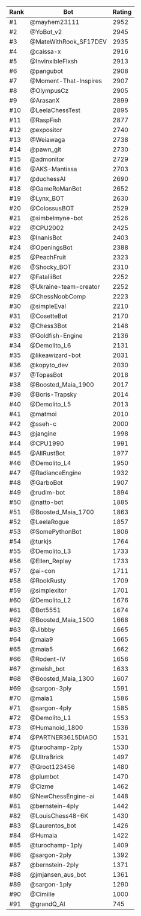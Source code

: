 Rank|Bot|Rating
---|---|---
#1|@mayhem23111|2952
#2|@YoBot_v2|2945
#3|@MateWithRook_SF17DEV|2935
#4|@caissa-x|2916
#5|@InvinxibleFlxsh|2913
#6|@pangubot|2908
#7|@Moment-That-Inspires|2907
#8|@OlympusCz|2905
#9|@ArasanX|2899
#10|@LeelaChessTest|2895
#11|@RaspFish|2877
#12|@expositor|2740
#13|@Weiawaga|2738
#14|@pawn_git|2730
#15|@admonitor|2729
#16|@AKS-Mantissa|2703
#17|@duchessAI|2690
#18|@GameRoManBot|2652
#19|@Lynx_BOT|2630
#20|@ColossusBOT|2529
#21|@simbelmyne-bot|2526
#22|@CPU2002|2425
#23|@InanisBot|2403
#24|@OpeningsBot|2388
#25|@PeachFruit|2323
#26|@Shocky_BOT|2310
#27|@FataliiBot|2252
#28|@Ukraine-team-creator|2252
#29|@ChessNoobComp|2223
#30|@simpleEval|2210
#31|@CosetteBot|2170
#32|@Chess3Bot|2148
#33|@Goldfish-Engine|2136
#34|@Demolito_L6|2131
#35|@likeawizard-bot|2031
#36|@kopyto_dev|2030
#37|@TopasBot|2018
#38|@Boosted_Maia_1900|2017
#39|@Boris-Trapsky|2014
#40|@Demolito_L5|2013
#41|@matmoi|2010
#42|@sseh-c|2000
#43|@jangine|1998
#44|@CPU1990|1991
#45|@AllRustBot|1977
#46|@Demolito_L4|1950
#47|@RadianceEngine|1932
#48|@GarboBot|1907
#49|@rudim-bot|1894
#50|@natto-bot|1885
#51|@Boosted_Maia_1700|1863
#52|@LeelaRogue|1857
#53|@SomePythonBot|1806
#54|@turkjs|1764
#55|@Demolito_L3|1733
#56|@Ellen_Replay|1733
#57|@ai-con|1711
#58|@RookRusty|1709
#59|@simplexitor|1701
#60|@Demolito_L2|1676
#61|@Bot5551|1674
#62|@Boosted_Maia_1500|1668
#63|@Jibbby|1665
#64|@maia9|1665
#65|@maia5|1662
#66|@Rodent-IV|1656
#67|@melsh_bot|1633
#68|@Boosted_Maia_1300|1607
#69|@sargon-3ply|1591
#70|@maia1|1586
#71|@sargon-4ply|1585
#72|@Demolito_L1|1553
#73|@Humanoid_1800|1536
#74|@PARTNER3615DIAGO|1531
#75|@turochamp-2ply|1530
#76|@UltraBrick|1497
#77|@Groot123456|1480
#78|@plumbot|1470
#79|@Cizme|1462
#80|@NewChessEngine-ai|1448
#81|@bernstein-4ply|1442
#82|@LouisChess48-6K|1430
#83|@Laurentos_bot|1426
#84|@Humaia|1422
#85|@turochamp-1ply|1409
#86|@sargon-2ply|1392
#87|@bernstein-2ply|1371
#88|@jmjansen_aus_bot|1361
#89|@sargon-1ply|1290
#90|@Cimille|1000
#91|@grandQ_AI|745
